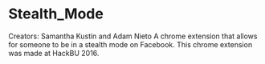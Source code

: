 # Stealth_Mode
Creators: Samantha Kustin and Adam Nieto 
A chrome extension that allows for someone to be in a stealth mode on Facebook.
This chrome extension was made at HackBU 2016. 


